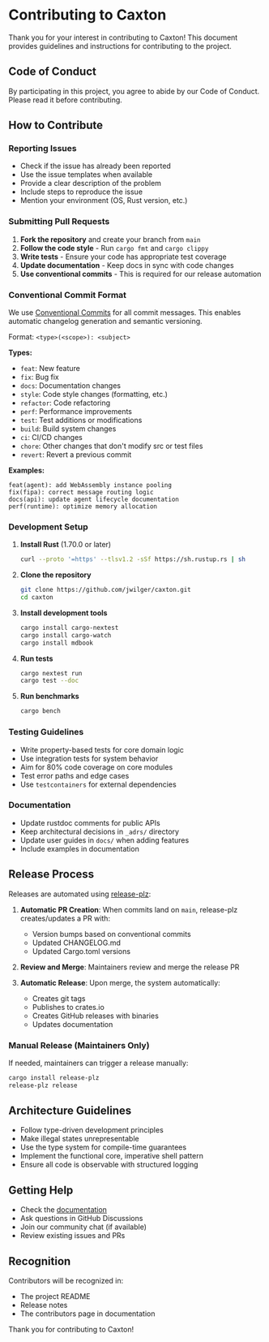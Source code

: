 # Contributing to Caxton

Thank you for your interest in contributing to Caxton! This document provides
guidelines and instructions for contributing to the project.

## Code of Conduct

By participating in this project, you agree to abide by our Code of Conduct.
Please read it before contributing.

## How to Contribute

### Reporting Issues

- Check if the issue has already been reported
- Use the issue templates when available
- Provide a clear description of the problem
- Include steps to reproduce the issue
- Mention your environment (OS, Rust version, etc.)

### Submitting Pull Requests

1. **Fork the repository** and create your branch from `main`
2. **Follow the code style** - Run `cargo fmt` and `cargo clippy`
3. **Write tests** - Ensure your code has appropriate test coverage
4. **Update documentation** - Keep docs in sync with code changes
5. **Use conventional commits** - This is required for our release automation

### Conventional Commit Format

We use [Conventional Commits](https://www.conventionalcommits.org/) for all
commit messages. This enables automatic changelog generation and semantic
versioning.

Format: `<type>(<scope>): <subject>`

**Types:**

- `feat`: New feature
- `fix`: Bug fix
- `docs`: Documentation changes
- `style`: Code style changes (formatting, etc.)
- `refactor`: Code refactoring
- `perf`: Performance improvements
- `test`: Test additions or modifications
- `build`: Build system changes
- `ci`: CI/CD changes
- `chore`: Other changes that don't modify src or test files
- `revert`: Revert a previous commit

**Examples:**

```text
feat(agent): add WebAssembly instance pooling
fix(fipa): correct message routing logic
docs(api): update agent lifecycle documentation
perf(runtime): optimize memory allocation
```

### Development Setup

1. **Install Rust** (1.70.0 or later)

   ```bash
   curl --proto '=https' --tlsv1.2 -sSf https://sh.rustup.rs | sh
   ```

2. **Clone the repository**

   ```bash
   git clone https://github.com/jwilger/caxton.git
   cd caxton
   ```

3. **Install development tools**

   ```bash
   cargo install cargo-nextest
   cargo install cargo-watch
   cargo install mdbook
   ```

4. **Run tests**

   ```bash
   cargo nextest run
   cargo test --doc
   ```

5. **Run benchmarks**

   ```bash
   cargo bench
   ```

### Testing Guidelines

- Write property-based tests for core domain logic
- Use integration tests for system behavior
- Aim for 80% code coverage on core modules
- Test error paths and edge cases
- Use `testcontainers` for external dependencies

### Documentation

- Update rustdoc comments for public APIs
- Keep architectural decisions in `_adrs/` directory
- Update user guides in `docs/` when adding features
- Include examples in documentation

## Release Process

Releases are automated using [release-plz](https://release-plz.ieni.dev/):

1. **Automatic PR Creation**: When commits land on `main`, release-plz
   creates/updates a PR with:

   - Version bumps based on conventional commits
   - Updated CHANGELOG.md
   - Updated Cargo.toml versions

2. **Review and Merge**: Maintainers review and merge the release PR

3. **Automatic Release**: Upon merge, the system automatically:

   - Creates git tags
   - Publishes to crates.io
   - Creates GitHub releases with binaries
   - Updates documentation

### Manual Release (Maintainers Only)

If needed, maintainers can trigger a release manually:

```bash
cargo install release-plz
release-plz release
```

## Architecture Guidelines

- Follow type-driven development principles
- Make illegal states unrepresentable
- Use the type system for compile-time guarantees
- Implement the functional core, imperative shell pattern
- Ensure all code is observable with structured logging

## Getting Help

- Check the [documentation](https://jwilger.github.io/caxton/)
- Ask questions in GitHub Discussions
- Join our community chat (if available)
- Review existing issues and PRs

## Recognition

Contributors will be recognized in:

- The project README
- Release notes
- The contributors page in documentation

Thank you for contributing to Caxton!
